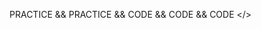 PRACTICE && PRACTICE && CODE && CODE && CODE
 </>

<!---
Qiese/Qiese is a ✨ special ✨ repository because its `README.md` (this file) appears on your GitHub profile.
You can click the Preview link to take a look at your changes.
--->
